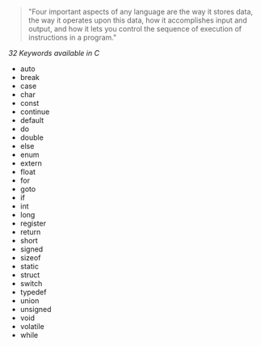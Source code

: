> "Four important aspects of any language are the way it stores data, the way it operates upon this data, how it accomplishes input and output, and how it lets you control the sequence of execution of instructions in a program."

*32 Keywords available in C*

- auto
- break
- case
- char
- const
- continue
- default
- do
- double
- else
- enum
- extern
- float
- for
- goto
- if
- int
- long
- register
- return
- short
- signed
- sizeof
- static
- struct
- switch
- typedef
- union
- unsigned
- void
- volatile
- while

